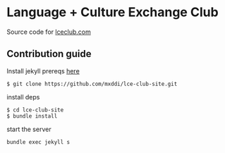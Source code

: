 # Language + Culture Exchange Club

Source code for [lceclub.com](https://lceclub.com/)

## Contribution guide

Install jekyll prereqs [here](https://jekyllrb.com/docs/installation/)

```
$ git clone https://github.com/mxddi/lce-club-site.git
```

install deps

```
$ cd lce-club-site
$ bundle install
```

start the server

```
bundle exec jekyll s
```